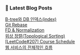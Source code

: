 

### 📕 Latest Blog Posts   

<a href ="https://gilbert9172.tistory.com/54"> B-tree와 DB 인덱스(index) </a> <br><a href ="https://gilbert9172.tistory.com/53"> Git Rebase </a> <br><a href ="https://gilbert9172.tistory.com/52"> FD &amp; Normalization </a> <br><a href ="https://gilbert9172.tistory.com/51"> 위상 정렬(Topological Sorting) </a> <br><a href ="https://gilbert9172.tistory.com/50"> [LeetCode#207] Course Schedule </a> <br><a href ="https://gilbert9172.tistory.com/49"> 웹 서비스의 전체적인 흐름 </a> <br>